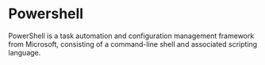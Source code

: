 # Powershell
PowerShell is a task automation and configuration management framework from Microsoft, consisting of a command-line shell and associated scripting language.
